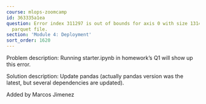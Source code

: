```yaml
---
course: mlops-zoomcamp
id: 363335a1ea
question: Error index 311297 is out of bounds for axis 0 with size 131483 when loading
  parquet file.
section: 'Module 4: Deployment'
sort_order: 1620
---
```


Problem description:   Running starter.ipynb in homework’s Q1 will show up this error.

Solution description: Update pandas (actually pandas version was the latest, but several dependencies are updated).

Added by Marcos Jimenez


